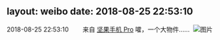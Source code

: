layout: weibo
date: 2018-08-25 22:53:10
---
2018-08-25 22:53:10  &nbsp;&nbsp;&nbsp;&nbsp;&nbsp;&nbsp; 来自 <a href="http://app.weibo.com/t/feed/Z4AgP" rel="nofollow">坚果手机 Pro</a>
嚯，一个大物件…… ​​​
![图片](https://wx3.sinaimg.cn/large/6d2a6003ly1fumc54kiuzj22eo37k7wk.jpg)
